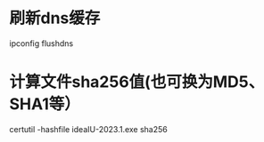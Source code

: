 # 刷新dns缓存
ipconfig flushdns 

# 计算文件sha256值(也可换为MD5、SHA1等）
certutil -hashfile ideaIU-2023.1.exe sha256